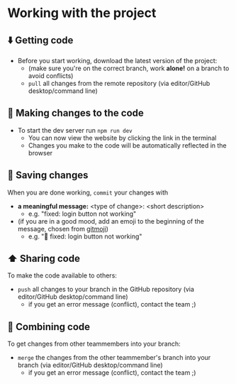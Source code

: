 # Working with the project


## ⬇️ Getting code

- Before you start working, download the latest version of the project:
  - (make sure you're on the correct branch, work **alone!** on a branch to avoid conflicts)
  - `pull` all changes from the remote repository (via editor/GitHub desktop/command line)

## 📝 Making changes to the code

- To start the dev server run `npm run dev`
  - You can now view the website by clicking the link in the terminal
  - Changes you make to the code will be automatically reflected in the browser

## 💾 Saving changes

When you are done working, `commit` your changes with
- **a meaningful message:** \<type of change>: \<short description>
   - e.g. "fixed: login button not working"
- (if you are in a good mood, add an emoji to the beginning of the message, chosen from [gitmoji](https://gitmoji.dev/))
   - e.g. "🐛  fixed: login button not working"

## ⬆️ Sharing code

To make the code available to others:

- `push` all changes to your branch in the GitHub repository (via editor/GitHub desktop/command line)
  - if you get an error message (conflict), contact the team ;)

## 🔀 Combining code

To get changes from other teammembers into your branch:

- `merge` the changes from the other teammember's branch into your branch (via editor/GitHub desktop/command line)
  - if you get an error message (conflict), contact the team ;)
